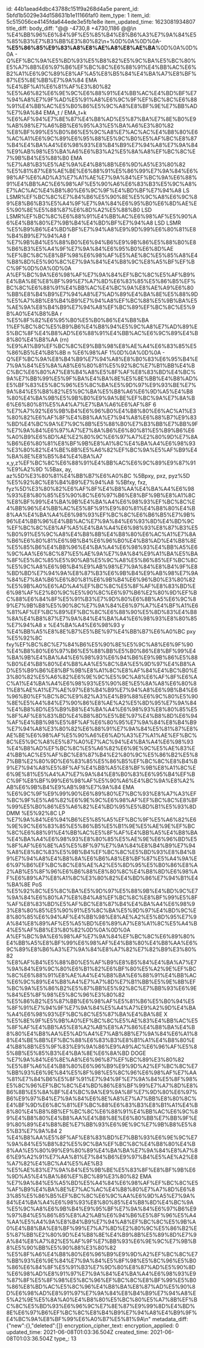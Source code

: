 id: 44b1aead4dbc43788c151f9a268d4a5e
parent_id: 5bfd1b5029e34d158631b1e11166faf0
item_type: 1
item_id: 5c515056ce4145fda644ede3e5fb1e8e
item_updated_time: 1623081934807
title_diff: 
body_diff: "@@ -4730,8 +4730,1186 @@\\n %E4%BB%96%E6%84%9F%E5%85%B4%E8%B6%A3%E7%9A%84%E5%85%B3%E7%B3%BB%E3%80%82\\n+%0D%0A%0D%0A- **%E5%86%85%E9%83%A8%E8%AE%A8%E8%AE%BA**%0D%0A%0D%0A  - Q%EF%BC%9A%E5%BD%93%E5%B8%82%E5%9C%BA%E5%BC%80%E5%A7%8B%E6%97%B6%EF%BC%8C%E6%88%91%E4%BB%AC%E6%B2%A1%E6%9C%89%E8%AF%A5%E8%B5%84%E4%BA%A7%E8%BF%87%E5%8E%BB%E7%9A%84 EMA %E4%BF%A1%E6%81%AF%E3%80%82 %E5%A6%82%E6%9E%9C%E6%88%91%E4%BB%AC%E4%BD%BF%E7%94%A8%E7%9F%AD%E5%91%A8%E6%9C%9F%EF%BC%8C%E6%88%91%E4%BB%AC%E5%B0%86%E5%9C%A8%E8%BF%9E%E7%BB%AD%E7%9A%84 EMA_t / EMA_t+k %E6%AF%94%E7%8E%87%E4%B8%AD%E5%87%BA%E7%8E%B0%E9%AB%98%E7%A6%BB%E6%95%A3%E5%BA%A6%E3%80%82 %E8%BF%99%E5%B0%86%E5%9C%A8%E7%AC%AC%E4%B8%80%E6%AC%A1%E6%9C%89%E6%95%88%E5%9C%B0%E5%AF%BC%E8%87%B4%E4%BA%A4%E6%98%93%E8%B4%B9%E7%94%A8%E7%9A%84%E9%AB%98%E5%BA%A6%E6%B3%A2%E5%8A%A8%EF%BC%8C%E7%9B%B4%E5%88%B0 EMA %E7%A8%B3%E5%AE%9A%E4%B8%8B%E6%9D%A5%E3%80%82 %E5%81%87%E8%AE%BE%E6%88%91%E5%86%99%E7%9A%84%E6%98%AF%E6%AD%A3%E7%A1%AE%E7%9A%84%EF%BC%9A%E6%88%91%E4%BB%AC%E6%98%AF%E5%90%A6%E6%83%B3%E5%9C%A8%E7%AC%AC%E4%B8%80%E6%9C%9F%E4%BD%BF%E7%94%A8 LS LSMR%EF%BC%8C%E7%84%B6%E5%90%8E%E5%9C%A8%E6%9C%89%E8%B6%B3%E5%A4%9F%E7%9A%84%E6%95%B0%E6%8D%AE%E5%90%8E%E5%88%87%E6%8D%A2%E5%88%B0 LSD LSMR%EF%BC%8C%E6%88%91%E4%BB%AC%E6%98%AF%E5%90%A6%E4%B8%80%E7%9B%B4%E4%BD%BF%E7%94%A8 LSD LSMR %E5%B9%B6%E4%BD%BF%E7%94%A8%E9%9D%99%E6%80%81%E8%B4%B9%E7%94%A8 f %E7%9B%B4%E5%88%B0%E6%94%B6%E9%9B%86%E5%88%B0%E8%B6%B3%E5%A4%9F%E7%9A%84%E6%95%B0%E6%8D%AE %EF%BC%8C%E8%BF%98%E6%98%AF%E5%AE%8C%E5%85%A8%E4%B8%8D%E5%90%8C%E7%9A%84%E4%B8%9C%E8%A5%BF%EF%BC%9F%0D%0A%0D%0A    A%EF%BC%9A%E6%98%AF%E7%9A%84%EF%BC%8C%E5%AF%B9%E4%BA%8E%E8%BF%99%E7%A7%8D%E6%83%85%E5%86%B5%EF%BC%8C%E6%88%91%E4%BB%AC%E4%BC%9A%E8%AE%A9%E6%80%BB%E8%B4%B9%E7%94%A8%E7%AD%89%E4%BA%8E%E5%88%9D%E5%A7%8B%E8%B4%B9%E7%94%A8%EF%BC%88%E5%9B%BA%E5%AE%9A%E8%B4%B9%E7%94%A8%EF%BC%89%EF%BC%8C%E5%9B%A0%E4%B8%BA r %E5%8F%82%E6%95%B0%E5%B0%86%E4%B8%BA 1%EF%BC%8C%E5%B9%B6%E4%B8%94%E5%9C%A8%E7%AD%89%E5%BC%8F%E4%B8%AD%E6%88%91%E4%BB%AC%E6%9C%89%E4%B8%80%E4%B8%AA (rn) %E9%A1%B9%EF%BC%8C%E9%BB%98%E8%AE%A4%E6%83%85%E5%86%B5%E4%B8%8B n %E6%98%AF 1%0D%0A%0D%0A  - Q%EF%BC%9A%E8%B4%B9%E7%94%A8%E8%B0%83%E6%95%B4%E7%9A%84%E5%8A%A8%E6%80%81%E5%92%8C%E7%B1%BB%E4%BC%BC%E6%80%A7%E8%B4%A8%E5%8F%AF%E8%83%BD%E4%BC%9A%E7%BB%99%E5%9F%BA%E4%BA%8E%E5%8E%BB%E4%B8%AD%E5%BF%83%E5%8C%96%E5%8C%BA%E5%9D%97%E9%93%BE%E7%9A%84%E5%B8%82%E5%9C%BA%E5%B8%A6%E6%9D%A5%E4%B8%80%E4%BA%9B%E5%9B%B0%E9%9A%BE%EF%BC%9A%E7%8A%B6%E6%80%81%E5%A4%A7%E7%BA%A6%E6%AF%8F 6 %E7%A7%92%E6%9B%B4%E6%96%B0%E4%B8%80%E6%AC%A1%E3%80%82%E6%AF%8F%E4%B8%AA%E7%94%A8%E6%88%B7%E9%83%BD%E4%BC%9A%E7%9C%8B%E5%88%B0%E7%B3%BB%E7%BB%9F%E7%9A%84%E6%97%A7%E7%8A%B6%E6%80%81%E5%B9%B6%E6%A0%B9%E6%8D%AE%E2%80%9C%E6%97%A7%E2%80%9D%E7%8A%B6%E6%80%81%E8%BF%9B%E8%A1%8C%E4%BA%A4%E6%98%93%E3%80%82%E4%BE%8B%E5%A6%82%EF%BC%9A%E5%AF%B9%E4%BA%8E%E8%B5%84%E4%BA%A7 x,y,z%EF%BC%8C%E6%88%91%E4%BB%AC%E6%9C%89%E9%87%91%E9%A2%9D %5Bax, ay, az%5D%E3%80%81%E4%BB%B7%E6%A0%BC %5Bpxy, pxz, pyz%5D %E5%92%8C%E8%B4%B9%E7%94%A8 %5Bfxy, fxz, fyz%5D%E3%80%82%E6%AF%8F%E4%B8%AA%E4%BA%A4%E6%98%93%E8%80%85%E5%90%8C%E6%97%B6%E8%BF%9B%E8%A1%8C%E8%BF%99%E4%BA%9B%E4%BA%A4%E6%98%93%EF%BC%8C%E4%BB%96%E4%BB%AC%E5%8F%91%E9%80%81%E4%B8%80%E4%B8%AA%E4%BA%A4%E6%98%93%EF%BC%8C%E6%B6%B5%E7%9B%96%E4%BB%96%E4%BB%AC%E7%9A%84%E6%93%8D%E4%BD%9C%EF%BC%8C%E8%AF%A5%E4%BA%A4%E6%98%93%E8%87%B3%E5%B0%91%E5%9C%A8%E4%B8%8B%E4%B8%80%E6%AC%A1%E7%8A%B6%E6%80%81%E6%9B%B4%E6%96%B0%E4%B8%AD%E4%B8%8E%E5%85%B6%E4%BB%96%E4%BA%A4%E6%98%93%E4%BB%A5%E6%9C%AA%E6%8C%87%E5%AE%9A%E7%9A%84%E9%A1%BA%E5%BA%8F%E5%8C%85%E5%90%AB%E5%9C%A8%E5%86%85%EF%BC%8C%E5%9C%A8%E6%9B%B4%E9%AB%98%E7%9A%84%E8%B4%9F%E8%BD%BD%E7%94%9A%E8%87%B3%E6%9B%B4%E9%AB%98%E7%9A%84%E7%8A%B6%E6%80%81%E6%9B%B4%E6%96%B0%E3%80%82%E5%9B%A0%E6%AD%A4%EF%BC%8C%E5%8F%AF%E8%83%BD%E6%98%AF%E2%80%9C%E5%90%8C%E6%97%B6%E2%80%9D%EF%BC%88%E6%84%8F%E5%91%B3%E7%9D%80%E6%8B%A5%E6%9C%89%E7%9B%B8%E5%90%8C%E7%9A%84%E6%97%A7%E4%BF%A1%E6%81%AF%EF%BC%89%EF%BC%8C%E6%88%90%E5%8D%83%E4%B8%8A%E4%B8%87%E7%9A%84%E4%BA%A4%E6%98%93%E8%80%85%E7%94%A8 x %E4%BA%A4%E6%98%93 y %E4%BB%A5%E8%8E%B7%E5%BE%97%E4%BB%B7%E6%A0%BC pxy %E5%92%8C fxy%EF%BC%8C%E7%84%B6%E5%90%8E%E5%9C%A8%E6%9F%90%E4%B8%80%E6%97%B6%E5%88%BB%E5%B0%86%E8%BF%99%E4%BA%9B%E4%BA%A4%E6%98%93%E6%94%B6%E9%9B%86%E5%88%B0%E4%B8%80%E4%B8%AA%E5%8C%BA%E5%9D%97%E4%B8%AD%E5%B9%B6%E8%BF%9B%E8%A1%8C%E8%AF%84%E4%BC%B0%E3%80%82%E5%A6%82%E6%9E%9C%E5%9C%A8%E6%AF%8F%E6%AC%A1%E4%BA%A4%E6%98%93%E5%90%8E%E5%8A%A8%E6%80%81%E8%AE%A1%E7%AE%97%E8%B4%B9%E7%94%A8%E6%9B%B4%E6%96%B0%EF%BC%8C%E9%82%A3%E4%B9%88%E6%9C%80%E5%90%8E%E5%A4%84%E7%90%86%E8%AE%A2%E5%8D%95%E7%9A%84%E4%B8%8D%E5%B9%B8%E4%BA%A4%E6%98%93%E8%80%85%E5%8F%AF%E8%83%BD%E4%B8%8D%E5%BE%97%E4%B8%8D%E6%94%AF%E4%BB%98%E5%8F%AF%E6%80%95%E7%9A%84%E8%B4%B9%E7%94%A8%E3%80%82%E6%88%91%E7%9A%84%E5%81%87%E8%AE%BE%E6%98%AF%E5%90%A6%E6%AD%A3%E7%A1%AE%EF%BC%8C%E5%9C%A8%E5%87%A0%E7%AC%94%E4%BA%A4%E6%98%93%E4%B8%AD%EF%BC%8C%E5%A6%82%E6%9E%9C%E5%AE%83%E4%BB%AC%E5%AF%BC%E8%87%B4%E2%80%9C%E5%86%B2%E5%87%BB%E2%80%9D%E6%83%85%E5%86%B5%EF%BC%8C%E8%B4%B9%E7%94%A8%E5%8F%AF%E4%BB%A5%E8%BF%9B%E8%A1%8C%E6%9E%81%E5%A4%A7%E7%9A%84%E8%B0%83%E6%95%B4%EF%BC%9F%E8%BF%99%E6%98%AF%E5%90%A6%E4%BC%9A%E8%A2%AB%E6%9B%B4%E9%AB%98%E7%9A%84 EMA %E6%9C%9F%E9%99%90%E6%89%80%E7%BC%93%E8%A7%A3%EF%BC%9F%E5%A6%82%E6%9E%9C%E6%98%AF%EF%BC%8C%E8%BF%99%E5%B0%86%E5%A6%82%E4%BD%95%E5%BD%B1%E5%93%8D DMM %E5%92%8C LP %E7%9A%84%E6%94%B6%E5%85%A5%EF%BC%9F%E5%A6%82%E6%9E%9C%E6%83%85%E5%86%B5%E5%B1%9E%E5%AE%9E%EF%BC%8C%E6%88%91%E4%BB%AC%E5%8F%AF%E4%BB%A5%E4%B8%BA%E4%BA%A4%E6%98%93%E8%80%85%E5%AE%9E%E6%96%BD%E5%8F%AF%E6%8E%A5%E5%8F%97%E7%9A%84%E8%B4%B9%E7%94%A8%E8%8C%83%E5%9B%B4%EF%BC%8C%E5%BD%93%E8%B4%B9%E7%94%A8%E4%B8%8A%E6%B6%A8%E8%BF%87%E5%A4%9A%E6%97%B6%EF%BC%8C%E8%AE%A2%E5%8D%95%E5%B0%86%E8%A2%AB%E5%8F%96%E6%B6%88%E8%80%8C%E4%B8%8D%E6%98%AF%E6%89%A7%E8%A1%8C%E3%80%82%E4%BD%86%E7%94%B1%E4%BA%8E PoS %E5%92%8C%E5%8C%BA%E5%9D%97%E5%88%9B%E4%BD%9C%E7%9A%84%E6%80%A7%E8%B4%A8%EF%BC%8C%E8%BF%99%E5%8F%AF%E8%83%BD%E5%AF%BC%E8%87%B4%E4%BA%A4%E6%98%93%E8%80%85%E5%90%91%E5%8C%BA%E5%9D%97%E4%BD%9C%E8%80%85%E6%94%AF%E4%BB%98%E8%AE%A2%E5%8D%95%E7%9A%84%E8%89%AF%E5%A5%BD%E6%89%A7%E8%A1%8C%E5%A4%B4%E5%AF%B8%E3%80%82%0D%0A%0D%0A    A%EF%BC%9A%E6%98%AF%E7%9A%84%EF%BC%8C%E6%89%80%E4%BB%A5%E8%BF%99%E6%98%AF%E4%B8%80%E4%B8%AA%E6%9C%89%E8%B6%A3%E7%9A%84%E8%A7%82%E7%82%B9%E3%80%82 %E8%AF%B4%E5%88%B0%E5%AF%B9%E8%B5%84%E4%BA%A7%E7%9A%84%E9%9C%80%E6%B1%82%E6%BF%80%E5%A2%9E%EF%BC%8C%E6%88%91%E8%AE%A4%E4%B8%BA%E6%88%91%E4%BB%AC%E6%9C%89%E4%B8%A4%E7%A7%8D%E7%B1%BB%E5%9E%8B%EF%BC%9A%E5%86%B2%E5%87%BB%E5%92%8C%E7%BB%93%E6%9E%84%E5%8F%98%E5%8C%96%E3%80%82 %E5%86%B2%E5%87%BB%E6%98%AF%E5%81%B6%E5%B0%94%E5%8F%91%E7%94%9F%E7%9A%84%E5%A4%A7%E9%A2%9D%E4%BA%A4%E6%98%93%EF%BC%8C%E5%87%BA%E4%BA%8E X %E5%8E%9F%E5%9B%A0%EF%BC%8C%E5%AE%83%E4%BB%AC%E5%8F%AF%E4%BB%A5%E8%A2%AB%E8%A7%86%E4%B8%BA%E4%B8%80%E4%B8%AA%E5%AD%A4%E7%AB%8B%E7%9A%84%E6%A1%88%E4%BE%8B%EF%BC%88%E6%83%B3%E8%B1%A1%E4%B8%80%E4%B8%8B%E5%9F%83%E9%9A%86%E9%A9%AC%E6%96%AF%E5%85%8B%E5%85%B3%E4%BA%8E%E6%8A%BD DOGE %E7%9A%84%E6%8E%A8%E6%96%87%EF%BC%89%E3%80%82 %E5%8F%A6%E4%B8%80%E6%96%B9%E9%9D%A2%EF%BC%8C%E7%BB%93%E6%9E%84%E5%8F%98%E5%8C%96%E6%98%AF%E7%AA%81%E7%84%B6%E5%8F%91%E7%94%9F%E7%9A%84%E5%8F%98%E5%8C%96%EF%BC%8C%E4%BD%86%E8%BF%99%E7%A7%8D%E8%B6%8B%E5%8A%BF%E4%BC%9A%E9%9A%8F%E7%9D%80%E6%97%B6%E9%97%B4%E7%9A%84%E6%8E%A8%E7%A7%BB%E8%80%8C%E4%BF%9D%E6%8C%81%EF%BC%88%E6%83%B3%E8%B1%A1%E4%B8%80%E4%B8%8B%EF%BC%8C%E6%88%91%E4%BB%AC%E6%9C%89%E4%B8%80%E4%B8%AA%E4%B8%8E%E6%80%BB%E7%BB%9F%E9%80%89%E4%B8%BE%E7%BB%93%E6%9E%9C%E7%9B%B8%E5%85%B3%E7%9A%84 2 %E4%B8%AA%E5%8F%AF%E8%83%BD%E7%BB%93%E6%9E%9C%E7%9A%84%E5%B8%82%E5%9C%BA%EF%BC%8C%E4%B8%80%E4%B8%AA%E5%80%99%E9%80%89%E4%BA%BA%E7%9A%84%E8%A7%86%E9%A2%91%E7%AA%81%E7%84%B6%E9%97%B4%E5%AE%A2%E8%A7%82%E4%BC%A4%E5%AE%B3 %E5%AE%83%E7%9A%84%E5%9B%BE%E5%83%8F%E8%BF%9B%E6%9D%A5%E4%BA%86%EF%BC%89%E3%80%82 EMA %E7%9A%84%E5%A5%BD%E5%A4%84%E6%98%AF%EF%BC%8C%E5%AF%B9%E4%BA%8E%E7%AC%AC%E4%B8%80%E7%A7%8D%E6%83%85%E5%86%B5%EF%BC%8C%E6%9C%AA%E6%9D%A5%E7%9A%84%E4%BA%A4%E6%98%93%E8%80%85%E4%B8%8D%E4%BC%9A%E5%9C%A8%E6%9B%B4%E9%95%BF%E7%9A%84%E6%97%B6%E9%97%B4%E5%86%85%E8%A2%AB%E6%94%B6%E5%8F%96%E5%A4%AA%E5%A4%9A%E8%B4%B9%E7%94%A8%EF%BC%8C%E5%9B%A0%E4%B8%BA%E8%BF%99%E7%A7%8D%E2%80%9C%E5%86%B2%E5%87%BB%E2%80%9D%E4%B8%8E%E4%B9%8B%E5%89%8D%E7%9A%84%E8%A7%82%E5%AF%9F%E7%BB%93%E6%9E%9C%E7%9B%B8%E5%90%BB%E5%90%88%E3%80%82 %E5%8F%A6%E4%B8%80%E6%96%B9%E9%9D%A2%EF%BC%8C%E7%BB%93%E6%9E%84%E7%9A%84%E5%8F%98%E5%8C%96%E5%B0%86%E6%84%8F%E5%91%B3%E7%9D%80%E8%87%AD%E5%90%8D%E6%98%AD%E8%91%97%E7%9A%84%E4%BA%A4%E6%98%93%E9%87%8F%E5%8F%98%E5%8C%96%EF%BC%8C%E8%BF%99%E5%B0%86%E8%BD%AC%E5%8C%96%E4%B8%BA%E8%87%AD%E5%90%8D%E6%98%AD%E8%91%97%E7%9A%84%E8%B4%B9%E7%94%A8%E5%A2%9E%E5%8A%A0%E4%B8%80%E5%BC%80%E5%A7%8B%EF%BC%8C%E5%BD%93%E6%96%9C%E7%8E%87%E9%99%8D%E4%BD%8E%E6%97%B6%EF%BC%8C%E8%B4%B9%E7%94%A8%E4%B9%9F%E4%BC%9A%E8%BF%99%E6%A0%B7%E5%81%9A\\n"
metadata_diff: {"new":{},"deleted":[]}
encryption_cipher_text: 
encryption_applied: 0
updated_time: 2021-06-08T01:03:36.504Z
created_time: 2021-06-08T01:03:36.504Z
type_: 13